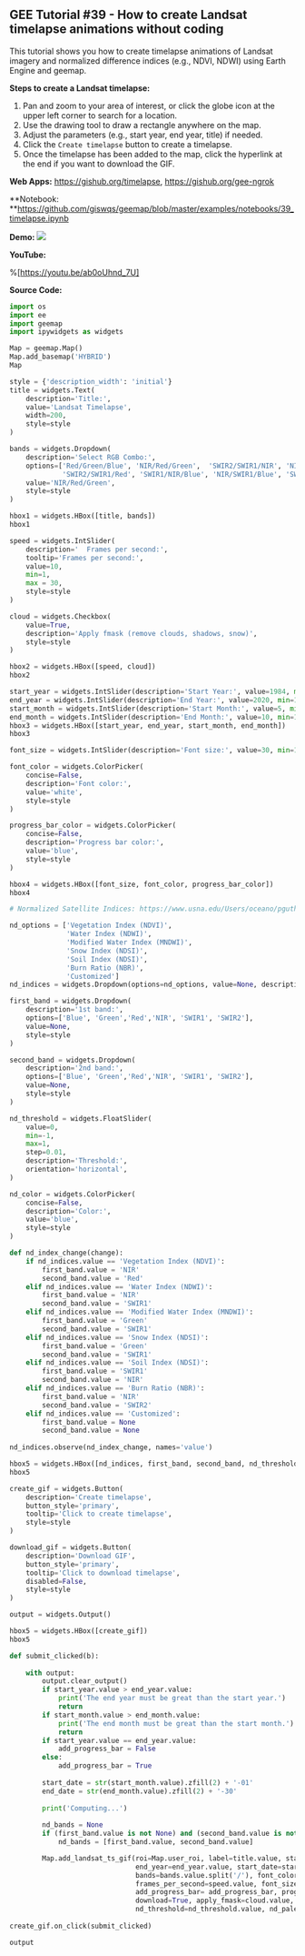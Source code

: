## GEE Tutorial #39 - How to create Landsat timelapse animations without coding

This tutorial shows you how to create timelapse animations of Landsat imagery and normalized difference indices (e.g., NDVI, NDWI) using Earth Engine and geemap. 

**Steps to create a Landsat timelapse:**

1. Pan and zoom to your area of interest, or click the globe icon at the upper left corner to search for a location.
2. Use the drawing tool to draw a rectangle anywhere on the map.
3. Adjust the parameters (e.g., start year, end year, title) if needed.
4. Click the `Create timelapse` button to create a timelapse.
5. Once the timelapse has been added to the map, click the hyperlink at the end if you want to download the GIF.

**Web Apps:** https://gishub.org/timelapse, https://gishub.org/gee-ngrok

**Notebook: **https://github.com/giswqs/geemap/blob/master/examples/notebooks/39_timelapse.ipynb

**Demo:**
![](https://i.imgur.com/7eyMcZQ.gif)

**YouTube:**

%[https://youtu.be/ab0oUhnd_7U]

**Source Code:**

```python
import os
import ee
import geemap
import ipywidgets as widgets
```


```python
Map = geemap.Map()
Map.add_basemap('HYBRID')
Map
```


```python
style = {'description_width': 'initial'}
title = widgets.Text(
    description='Title:',
    value='Landsat Timelapse',
    width=200,
    style=style
)

bands = widgets.Dropdown(
    description='Select RGB Combo:',
    options=['Red/Green/Blue', 'NIR/Red/Green',  'SWIR2/SWIR1/NIR', 'NIR/SWIR1/Red','SWIR2/NIR/Red', 
             'SWIR2/SWIR1/Red', 'SWIR1/NIR/Blue', 'NIR/SWIR1/Blue', 'SWIR2/NIR/Green', 'SWIR1/NIR/Red'],
    value='NIR/Red/Green',
    style=style
)

hbox1 = widgets.HBox([title, bands])
hbox1
```


```python
speed = widgets.IntSlider(
    description='  Frames per second:',
    tooltip='Frames per second:',
    value=10,
    min=1, 
    max = 30,
    style=style
)

cloud = widgets.Checkbox(
    value=True,
    description='Apply fmask (remove clouds, shadows, snow)',
    style=style
)

hbox2 = widgets.HBox([speed, cloud])
hbox2
```


```python
start_year = widgets.IntSlider(description='Start Year:', value=1984, min=1984, max=2020, style=style)
end_year = widgets.IntSlider(description='End Year:', value=2020, min=1984, max=2020, style=style)
start_month = widgets.IntSlider(description='Start Month:', value=5, min=1, max=12, style=style)
end_month = widgets.IntSlider(description='End Month:', value=10, min=1, max=12, style=style)
hbox3 = widgets.HBox([start_year, end_year, start_month, end_month])
hbox3
```


```python
font_size = widgets.IntSlider(description='Font size:', value=30, min=10, max=50, style=style)

font_color = widgets.ColorPicker(
    concise=False,
    description='Font color:',
    value='white',
    style=style
)

progress_bar_color = widgets.ColorPicker(
    concise=False,
    description='Progress bar color:',
    value='blue',
    style=style
)

hbox4 = widgets.HBox([font_size, font_color, progress_bar_color])
hbox4
```


```python
# Normalized Satellite Indices: https://www.usna.edu/Users/oceano/pguth/md_help/html/norm_sat.htm

nd_options = ['Vegetation Index (NDVI)', 
              'Water Index (NDWI)',
              'Modified Water Index (MNDWI)',
              'Snow Index (NDSI)',
              'Soil Index (NDSI)',
              'Burn Ratio (NBR)',
              'Customized']
nd_indices = widgets.Dropdown(options=nd_options, value=None, description='Normalized Difference Index:', style=style)

first_band = widgets.Dropdown(
    description='1st band:',
    options=['Blue', 'Green','Red','NIR', 'SWIR1', 'SWIR2'],
    value=None,
    style=style
)

second_band = widgets.Dropdown(
    description='2nd band:',
    options=['Blue', 'Green','Red','NIR', 'SWIR1', 'SWIR2'],
    value=None,
    style=style
)

nd_threshold = widgets.FloatSlider(
    value=0,
    min=-1,
    max=1,
    step=0.01,
    description='Threshold:',
    orientation='horizontal',
)

nd_color = widgets.ColorPicker(
    concise=False,
    description='Color:',
    value='blue',
    style=style
)

def nd_index_change(change):
    if nd_indices.value == 'Vegetation Index (NDVI)':
        first_band.value = 'NIR'
        second_band.value = 'Red'
    elif nd_indices.value == 'Water Index (NDWI)':
        first_band.value = 'NIR'
        second_band.value = 'SWIR1'   
    elif nd_indices.value == 'Modified Water Index (MNDWI)':
        first_band.value = 'Green'
        second_band.value = 'SWIR1'   
    elif nd_indices.value == 'Snow Index (NDSI)':
        first_band.value = 'Green'
        second_band.value = 'SWIR1'
    elif nd_indices.value == 'Soil Index (NDSI)':
        first_band.value = 'SWIR1'
        second_band.value = 'NIR'        
    elif nd_indices.value == 'Burn Ratio (NBR)':
        first_band.value = 'NIR'
        second_band.value = 'SWIR2'
    elif nd_indices.value == 'Customized':
        first_band.value = None
        second_band.value = None
        
nd_indices.observe(nd_index_change, names='value')

hbox5 = widgets.HBox([nd_indices, first_band, second_band, nd_threshold, nd_color])
hbox5
```


```python
create_gif = widgets.Button(
    description='Create timelapse',
    button_style='primary',
    tooltip='Click to create timelapse',
    style=style
)

download_gif = widgets.Button(
    description='Download GIF',
    button_style='primary',
    tooltip='Click to download timelapse',
    disabled=False,
    style=style
)

output = widgets.Output()

hbox5 = widgets.HBox([create_gif])
hbox5
```


```python
def submit_clicked(b):
    
    with output:
        output.clear_output()
        if start_year.value > end_year.value:
            print('The end year must be great than the start year.')
            return
        if start_month.value > end_month.value:
            print('The end month must be great than the start month.')
            return        
        if start_year.value == end_year.value:
            add_progress_bar = False
        else:
            add_progress_bar = True
            
        start_date = str(start_month.value).zfill(2) + '-01'
        end_date = str(end_month.value).zfill(2) + '-30'
        
        print('Computing...')
        
        nd_bands = None    
        if (first_band.value is not None) and (second_band.value is not None):
            nd_bands = [first_band.value, second_band.value]

        Map.add_landsat_ts_gif(roi=Map.user_roi, label=title.value, start_year=start_year.value, 
                               end_year=end_year.value, start_date=start_date, end_date=end_date, 
                               bands=bands.value.split('/'), font_color=font_color.value, 
                               frames_per_second=speed.value, font_size=font_size.value, 
                               add_progress_bar= add_progress_bar, progress_bar_color=progress_bar_color.value, 
                               download=True, apply_fmask=cloud.value, nd_bands=nd_bands, 
                               nd_threshold=nd_threshold.value, nd_palette=['black', nd_color.value]) 
            
create_gif.on_click(submit_clicked)
```


```python
output
```